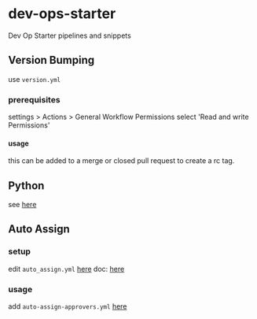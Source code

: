 # dev-ops-starter
Dev Op Starter pipelines and snippets

## Version Bumping
use `version.yml`

### prerequisites
settings > Actions > General 
Workflow Permissions select 'Read and write Permissions'
#### usage
this can be added to a merge or closed pull request to create a rc tag.


## Python
see [here](python\README.md)

## Auto Assign
### setup
edit `auto_assign.yml` [here](.github\auto_assign.yml)
doc: [here](https://github.com/kentaro-m/auto-assign-action)

### usage
add `auto-assign-approvers.yml` [here](.github/workflows/auto-assign-approvers.yml)
